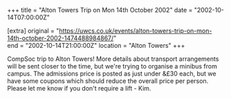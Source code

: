 +++
title = "Alton Towers Trip on Mon 14th October 2002"
date = "2002-10-14T07:00:00Z"

[extra]
original = "https://uwcs.co.uk/events/alton-towers-trip-on-mon-14th-october-2002-1474488984867/"    
end = "2002-10-14T21:00:00Z"
location = "Alton Towers"
+++

CompSoc trip to Alton Towers\! More details about transport arrangements will be sent closer to the time, but we're trying to organise a minibus from campus. The admissions price is posted as just under &£30 each, but we have some coupons which should reduce the overall price per person. Please let me know if you don't require a lift - Kim.

